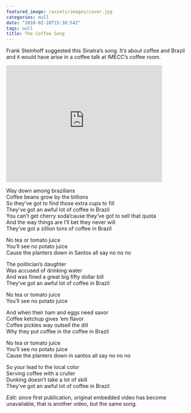 ```yaml
---
featured_image: /assets/images/cover.jpg
categories: null
date: "2010-02-28T15:30:54Z"
tags: null
title: The Coffee Song
---
```


Frank Steinhoff suggested this Sinatra’s song. It’s about coffee and Brazil and it would have arise in a coffee talk at IMECC’s coffee room.

<iframe width="420" height="315" src="https://www.youtube.com/embed/hc_Y4oqdP0I" frameborder="0" allowfullscreen></iframe>

Way down among brazilians  
Coffee beans grow by the billions  
So they’ve got to find those extra cups to fill  
They’ve got an awful lot of coffee in Brazil  
You can’t get cherry soda’cause they’ve got to sell that quota  
And the way things are I’ll bet they never will  
They’ve got a zillion tons of coffee in Brazil  

No tea or tomato juice  
You’ll see no potato juice  
Cause the planters down in Santos all say no no no  

The politician’s daughter  
Was accused of drinking water  
And was fined a great big fifty dollar bill  
They’ve got an awful lot of coffee in Brazil  

No tea or tomato juice  
You’ll see no potato juice  

And when their ham and eggs need savor  
Coffee ketchup gives ’em flavor  
Coffee pickles way outsell the dill  
Why they put coffee in the coffee in Brazil  

No tea or tomato juice  
You’ll see no potato juice  
Cause the planters down in santos all say no no no  

So your lead to the local color  
Serving coffee with a cruller  
Dunking doesn’t take a lot of skill  
They’ve got an awful lot of coffee in Brazil  

_Edit:_ since first publication, original embedded video has become
unavailable, that is another video, but the same song.

